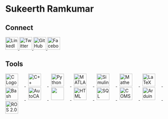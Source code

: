 # Sukeerth Ramkumar

<!--
![Sukeerth's GitHub stats](https://github-readme-stats.vercel.app/api?username=Sukeerth-v9474&show_icons=true&theme=dark)
<br>
-->

<!--
[![Top Langs](https://github-readme-stats.vercel.app/api/top-langs/?username=Sukeerth-v9474&layout=compact)](https://github.com/yourusername)
![Your Contributions](https://img.shields.io/github/contributions/Sukeerth-v9474/year)
![GitHub followers](https://img.shields.io/github/followers/Sukeerth-v9474?label=Followers&style=social)
-->

## Connect

<a href="https://www.linkedin.com/in/sukeerth-ramkumar-013300214/" target="_blank">
  <img src="https://upload.wikimedia.org/wikipedia/commons/thumb/c/ca/LinkedIn_logo_initials.png/600px-LinkedIn_logo_initials.png?20140125013055" alt="LinkedIn" style="height: 40px;">
</a>

<a href="https://twitter.com/SukeerthR" target="_blank">
  <img src="https://img.freepik.com/premium-vector/new-twitter-logo-x-2023-twitter-x-logo-vector-download_691560-10794.jpg" alt="Twitter" style="height: 40px;">
</a>

<a href="https://github.com/Sukeerth-v9474" target="_blank">
  <img src="https://github.githubassets.com/assets/GitHub-Mark-ea2971cee799.png" alt="GitHub" style="height: 40px;">
</a>

<a href="https://www.facebook.com/profile.php?id=100084777442105" target="_blank">
  <img src="https://1.bp.blogspot.com/-S8HTBQqmfcs/XN0ACIRD9PI/AAAAAAAAAlo/FLhccuLdMfIFLhocRjWqsr9cVGdTN_8sgCPcBGAYYCw/s1600/f_logo_RGB-Blue_1024.png" alt="Facebook" style="height: 40px;">
</a>

## Tools

<a href="https://en.wikipedia.org/wiki/C_(programming_language)" target="_blank">
  <img src="https://upload.wikimedia.org/wikipedia/commons/1/19/C_Logo.png" alt="C Logo" style="height: 40px; margin-right: 20px;">
</a>&nbsp;

<a href="https://en.wikipedia.org/wiki/C%2B%2B" target="_blank">
  <img src="https://upload.wikimedia.org/wikipedia/commons/1/18/ISO_C%2B%2B_Logo.svg" alt="C++ Logo" style="height: 40px; margin-right: 20px;">
</a>&nbsp;

<a href="https://www.python.org/" target="_blank">
  <img src="https://upload.wikimedia.org/wikipedia/commons/c/c3/Python-logo-notext.svg" alt="Python Logo" style="height: 40px; margin-right: 20px;">
</a>&nbsp;

<a href="https://www.mathworks.com/products/matlab.html" target="_blank">
  <img src="https://upload.wikimedia.org/wikipedia/commons/2/21/Matlab_Logo.png" alt="MATLAB Logo" style="height: 40px; margin-right: 20px;">
</a>&nbsp;

<a href="https://www.mathworks.com/products/simulink.html" target="_blank">
  <img src="https://upload.wikimedia.org/wikipedia/commons/3/36/Simulink_Logo_%28non-wordmark%29.png" alt="Simulink Logo" style="height: 40px; margin-right: 20px;">
</a>&nbsp;

<a href="https://www.wolfram.com/mathematica/" target="_blank">
  <img src="https://upload.wikimedia.org/wikipedia/commons/2/20/Mathematica_Logo.svg" alt="Mathematica Logo" style="height: 40px; margin-right: 20px;">
</a>&nbsp;

<a href="https://www.latex-project.org/" target="_blank">
  <img src="https://upload.wikimedia.org/wikipedia/commons/thumb/2/2a/Overleaf_Logo.svg/2048px-Overleaf_Logo.svg.png" alt="LaTeX Logo" style="height: 40px; margin-right: 20px;">
</a>&nbsp;

<a href="https://www.gnu.org/software/bash/" target="_blank">
  <img src="https://upload.wikimedia.org/wikipedia/commons/thumb/4/4b/Bash_Logo_Colored.svg/640px-Bash_Logo_Colored.svg.png" alt="Bash Logo" style="height: 40px; margin-right: 20px;">
</a>&nbsp;

<a href="https://www.autodesk.com/products/autocad/overview" target="_blank">
  <img src="https://banner2.cleanpng.com/20190429/tww/kisspng-autocad-computer-icons-autodesk-logo-adobe-illustr-5cc69fcfdf1481.8664286615565209119137.jpg" alt="AutoCAD Logo" style="height: 40px; margin-right: 20px;">
</a>&nbsp;

<a href="https://www.autodesk.com/products/fusion-360/overview" target="_blank">
  <img src="https://seeklogo.com/images/A/autodesk-fusion-360-logo-7F72A76397-seeklogo.com.png" style="height: 40px; margin-right: 20px;">
</a>&nbsp;

<a href="https://developer.mozilla.org/en-US/docs/Web/HTML" target="_blank">
  <img src="https://www.w3.org/html/logo/downloads/HTML5_Logo_512.png" alt="HTML Logo" style="height: 40px; margin-right: 20px;">
</a>&nbsp;

<a href="https://www.w3schools.com/sql/" target="_blank">
  <img src="https://db.cs.uni-tuebingen.de/teaching/ws2223/sql-is-a-programming-language/logo.svg" alt="SQL Logo" style="height: 40px; margin-right: 20px;">
</a>&nbsp;

<a href="https://www.comsol.com/" target="_blank">
  <img src="https://play-lh.googleusercontent.com/gdPzb-Oss6wI0v5P9HY5N15eb-nroNCiRnPXrtjvV2zoz4Q0Buw67e_RYkF0CsYvMx7F" alt="COMSOL Logo" style="height: 40px; margin-right: 20px;">
</a>&nbsp;

<a href="https://www.arduino.cc/" target="_blank">
  <img src="https://upload.wikimedia.org/wikipedia/commons/8/87/Arduino_Logo.svg" alt="Arduino Logo" style="height: 40px; margin-right: 20px;">
</a>&nbsp;

<a href="https://index.ros.org/doc/ros2/" target="_blank">
  <img src="https://upload.wikimedia.org/wikipedia/commons/thumb/1/15/Robot_Operating_System_logo.svg/1200px-Robot_Operating_System_logo.svg.png" alt="ROS 2.0 Logo" style="height: 40px; margin-right: 20px;">
</a>
